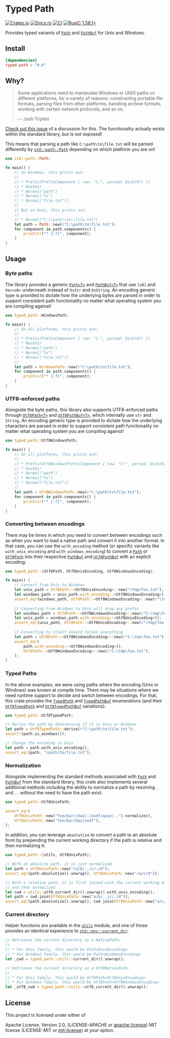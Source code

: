 # Typed Path

[![Crates.io][crates_img]][crates_lnk] [![Docs.rs][doc_img]][doc_lnk] [![CI][ci_img]][ci_lnk] [![RustC 1.58.1+][rustc_img]][rustc_lnk] 

[crates_img]: https://img.shields.io/crates/v/typed-path.svg
[crates_lnk]: https://crates.io/crates/typed-path
[doc_img]: https://docs.rs/typed-path/badge.svg
[doc_lnk]: https://docs.rs/typed-path
[ci_img]: https://github.com/chipsenkbeil/typed-path/actions/workflows/ci.yml/badge.svg
[ci_lnk]: https://github.com/chipsenkbeil/typed-path/actions/workflows/ci.yml
[rustc_img]: https://img.shields.io/badge/rustc_1.58.1+-lightgray.svg
[rustc_lnk]: https://blog.rust-lang.org/2022/01/20/Rust-1.58.1.html

Provides typed variants of [`Path`][StdPath] and [`PathBuf`][StdPathBuf] for
Unix and Windows.

## Install

```toml
[dependencies]
typed-path = "0.6"
```

## Why?

> Some applications need to manipulate Windows or UNIX paths on different
> platforms, for a variety of reasons: constructing portable file formats,
> parsing files from other platforms, handling archive formats, working with
> certain network protocols, and so on.
>
> -- Josh Triplett

[Check out this issue](https://github.com/rust-lang/rust/issues/66621) of a
discussion for this. The functionality actually exists within the standard
library, but is not exposed!

This means that parsing a path like `C:\path\to\file.txt` will be parsed
differently by [`std::path::Path`][StdPath] depending on which platform you are
on!

```rust
use std::path::Path;

fn main() {
    // On Windows, this prints out:
    //
    // * Prefix(PrefixComponent { raw: "C:", parsed: Disk(67) })
    // * RootDir
    // * Normal("path")
    // * Normal("to")
    // * Normal("file.txt")]
    //
    // But on Unix, this prints out:
    //
    // * Normal("C:\\path\\to\\file.txt")
    let path = Path::new(r"C:\path\to\file.txt");
    for component in path.components() {
        println!("* {:?}", component);
    }
}
```

## Usage

### Byte paths

The library provides a generic [`Path<T>`][Path] and [`PathBuf<T>`][PathBuf]
that use `[u8]` and `Vec<u8>` underneath instead of `OsStr` and `OsString`. An
encoding generic type is provided to dictate how the underlying bytes are
parsed in order to support consistent path functionality no matter what
operating system you are compiling against!

```rust
use typed_path::WindowsPath;

fn main() {
    // On all platforms, this prints out:
    //
    // * Prefix(PrefixComponent { raw: "C:", parsed: Disk(67) })
    // * RootDir
    // * Normal("path")
    // * Normal("to")
    // * Normal("file.txt")]
    //
    let path = WindowsPath::new(r"C:\path\to\file.txt");
    for component in path.components() {
        println!("* {:?}", component);
    }
}
```

### UTF8-enforced paths

Alongside the byte paths, this library also supports UTF8-enforced paths
through [`Utf8Path<T>`][Utf8Path] and [`Utf8PathBuf<T>`][Utf8PathBuf], which
internally use `str` and `String`. An encoding generic type is provided to
dictate how the underlying characters are parsed in order to support consistent
path functionality no matter what operating system you are compiling against!

```rust
use typed_path::Utf8WindowsPath;

fn main() {
    // On all platforms, this prints out:
    //
    // * Prefix(Utf8WindowsPrefixComponent { raw: "C:", parsed: Disk(67) })
    // * RootDir
    // * Normal("path")
    // * Normal("to")
    // * Normal("file.txt")]
    //
    let path = Utf8WindowsPath::new(r"C:\path\to\file.txt");
    for component in path.components() {
        println!("* {:?}", component);
    }
}
```

### Converting between encodings

There may be times in which you need to convert between encodings such as when
you want to load a native path and convert it into another format. In that
case, you can use the `with_encoding` method (or specific variants like
`with_unix_encoding` and `with_windows_encoding`) to convert a [`Path`][Path]
or [`Utf8Path`][Utf8Path] into their respective [`PathBuf`][PathBuf] and
[`Utf8PathBuf`][Utf8PathBuf] with an explicit encoding:

```rust
use typed_path::{Utf8Path, Utf8UnixEncoding, Utf8WindowsEncoding};

fn main() {
    // Convert from Unix to Windows
    let unix_path = Utf8Path::<Utf8UnixEncoding>::new("/tmp/foo.txt");
    let windows_path = unix_path.with_encoding::<Utf8WindowsEncoding>();
    assert_eq!(windows_path, Utf8Path::<Utf8WindowsEncoding>::new(r"\tmp\foo.txt"));
   
    // Converting from Windows to Unix will drop any prefix
    let windows_path = Utf8Path::<Utf8WindowsEncoding>::new(r"C:\tmp\foo.txt");
    let unix_path = windows_path.with_encoding::<Utf8UnixEncoding>();
    assert_eq!(unix_path, Utf8Path::<Utf8UnixEncoding>::new(r"/tmp/foo.txt"));
   
    // Converting to itself should retain everything
    let path = Utf8Path::<Utf8WindowsEncoding>::new(r"C:\tmp\foo.txt");
    assert_eq!(
        path.with_encoding::<Utf8WindowsEncoding>(),
        Utf8Path::<Utf8WindowsEncoding>::new(r"C:\tmp\foo.txt"),
    );
}
```

### Typed Paths

In the above examples, we were using paths where the encoding (Unix or Windows)
was known at compile time. There may be situations where we need runtime
support to decide and switch between encodings. For that, this crate provides
the [`TypedPath`][TypedPath] and [`TypedPathBuf`][TypedPathBuf] enumerations
(and their [`Utf8TypedPath`][Utf8TypedPath] and
[`Utf8TypedPathBuf`][Utf8TypedPathBuf] variations):

```rust
use typed_path::Utf8TypedPath;

// Derive the path by determining if it is Unix or Windows
let path = Utf8TypedPath::derive(r"C:\path\to\file.txt");
assert!(path.is_windows());

// Change the encoding to Unix
let path = path.with_unix_encoding();
assert_eq!(path, "/path/to/file.txt");
```

### Normalization

Alongside implementing the standard methods associated with [`Path`][StdPath]
and [`PathBuf`][StdPathBuf] from the standard library, this crate also
implements several additional methods including the ability to normalize a path
by resolving `.` and `..` without the need to have the path exist.


```rust
use typed_path::Utf8UnixPath;

assert_eq!(
    Utf8UnixPath::new("foo/bar//baz/./asdf/quux/..").normalize(),
    Utf8UnixPath::new("foo/bar/baz/asdf"),
);
```

In addition, you can leverage `absolutize` to convert a path to an absolute
form by prepending the current working directory if the path is relative and
then normalizing it:

```rust
use typed_path::{utils, Utf8UnixPath};

// With an absolute path, it is just normalized
let path = Utf8UnixPath::new("/a/b/../c/./d");
assert_eq!(path.absolutize().unwrap(), Utf8UnixPath::new("/a/c/d"));

// With a relative path, it is first joined with the current working directory
// and then normalized
let cwd = utils::utf8_current_dir().unwrap().with_unix_encoding();
let path = cwd.join(Utf8UnixPath::new("a/b/../c/./d"));
assert_eq!(path.absolutize().unwrap(), cwd.join(Utf8UnixPath::new("a/c/d")));
```

### Current directory

Helper functions are available in the [`utils`][utils] module, and one of those
provides an identical experience to
[`std::env::current_dir`](https://doc.rust-lang.org/std/env/fn.current_dir.html):

```rust
// Retrieves the current directory as a NativePath:
//
// * For Unix family, this would be Path<UnixEncoding>
// * For Windows family, this would be Path<WindowsEncoding>
let _cwd = typed_path::utils::current_dir().unwrap();

// Retrieves the current directory as a Utf8NativePath:
//
// * For Unix family, this would be Utf8Path<Utf8UnixEncoding>
// * For Windows family, this would be Utf8Path<Utf8WindowsEncoding>
let _utf8_cwd = typed_path::utils::utf8_current_dir().unwrap();
```

## License

This project is licensed under either of

Apache License, Version 2.0, (LICENSE-APACHE or
[apache-license][apache-license]) MIT license (LICENSE-MIT or
[mit-license][mit-license]) at your option.

[apache-license]: http://www.apache.org/licenses/LICENSE-2.0
[mit-license]: http://opensource.org/licenses/MIT

[StdPath]: https://doc.rust-lang.org/std/path/struct.Path.html
[StdPathBuf]: https://doc.rust-lang.org/std/path/struct.PathBuf.html
[Path]: https://docs.rs/typed-path/latest/typed_path/struct.Path.html
[PathBuf]: https://docs.rs/typed-path/latest/typed_path/struct.PathBuf.html
[Utf8Path]: https://docs.rs/typed-path/latest/typed_path/struct.Utf8Path.html
[Utf8PathBuf]: https://docs.rs/typed-path/latest/typed_path/struct.Utf8PathBuf.html
[UnixPath]: https://docs.rs/typed-path/latest/typed_path/type.UnixPath.html
[UnixPathBuf]: https://docs.rs/typed-path/latest/typed_path/type.UnixPathBuf.html
[Utf8UnixPath]: https://docs.rs/typed-path/latest/typed_path/type.Utf8UnixPath.html
[Utf8UnixPathBuf]: https://docs.rs/typed-path/latest/typed_path/type.Utf8UnixPathBuf.html
[WindowsPath]: https://docs.rs/typed-path/latest/typed_path/type.WindowsPath.html
[WindowsPathBuf]: https://docs.rs/typed-path/latest/typed_path/type.WindowsPathBuf.html
[Utf8WindowsPath]: https://docs.rs/typed-path/latest/typed_path/type.Utf8WindowsPath.html
[Utf8WindowsPathBuf]: https://docs.rs/typed-path/latest/typed_path/type.Utf8WindowsPathBuf.html
[TypedPath]: https://docs.rs/typed-path/latest/typed_path/enum.TypedPath.html
[TypedPathBuf]: https://docs.rs/typed-path/latest/typed_path/enum.TypedPathBuf.html
[Utf8TypedPath]: https://docs.rs/typed-path/latest/typed_path/enum.Utf8TypedPath.html
[Utf8TypedPathBuf]: https://docs.rs/typed-path/latest/typed_path/enum.Utf8TypedPathBuf.html
[utils]: https://docs.rs/typed-path/latest/typed_path/utils/index.html
